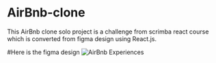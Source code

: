 ﻿# AirBnb-clone
This AirBnb clone solo project is a challenge from scrimba react course which is converted from figma design using React.js.

#Here is the figma design
![AirBnb Experiences](https://user-images.githubusercontent.com/69369304/186138018-e8c1d79a-4045-495c-9aaa-f533d5d8eb4f.jpg)
